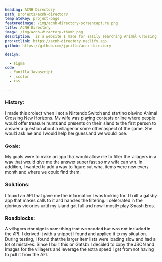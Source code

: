 ```yaml
---
heading: ACNH Directory
path: projects/acnh-directory
templateKey: project-page
featuredimage: /img/acnh-directory-screencapture.png
title: ACNH Directory
image: /img/acnh-directory-thumb.png
description:  is a website I made for easily searching Animal Crossing villagers by combining and filtering attributes.  
projectlink: https://acnh-directory.netlify.app
github: https://github.com/jprillo/acnh-directory

design:

  - Figma  
code: 
  - Vanilla Javascript 
  - jscolor 
  - CSS 

---
```

### History:

I made this project when I got a Nintendo Switch and starting playing Animal Crossing New Horizons. My wife was playing contests online where people would offer treasure hunts and presents on their island to the first person to answer a question about a villager or some other aspect of the game. She would ask me and I would help her guess and we would lose.

### Goals:
My goals were to make an app that would allow me to filter the villagers in a way that would give me the answer super fast so my wife can win. In addition, I wanted to add a way to figure out what items were new every month and where we could find them. 

### Solutions:
I found an API that gave me the information I was looking for. I built a gatsby app that makes calls to it and handles the filtering. I celebrated in the glorious victories until my island got full and now I mostly play Smash Bros. 

### Roadblocks:
A villagers star sign is something that we needed but was not included in the API. I derived it with a snippet I found and applied it to my situation. 
During testing, I found that the larger item lists were loading slow and had a lot of mistakes. Since I built this on Gatsby I decided to copy the JSON and Images for the villagers and leverage the extra speed I get from not having to pull it from the API. 